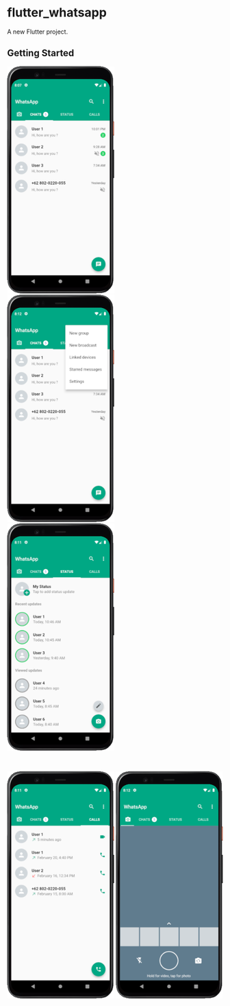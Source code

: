 # flutter_whatsapp

A new Flutter project.

## Getting Started

<p float="left">
  <img src="/assets/images/ss_chats_1.png" width="250"/>
  &nbsp;&nbsp;&nbsp;&nbsp;
  <img src="/assets/images/ss_chats_2.png" width="250"/>
  &nbsp;&nbsp;&nbsp;&nbsp;
  <img src="/assets/images/ss_status.png" width="250"/>
</p>
<br/>
<p float="left">
  <img src="/assets/images/ss_calls.png" width="250"/>
  <img src="/assets/images/ss_camera.png" width="250"/>
</p>
